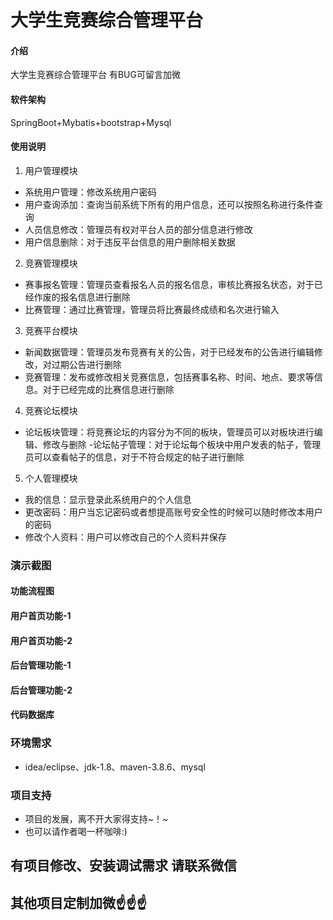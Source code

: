 # 大学生竞赛综合管理平台

#### 介绍
大学生竞赛综合管理平台
有BUG可留言加微

#### 软件架构
SpringBoot+Mybatis+bootstrap+Mysql


#### 使用说明

1.  用户管理模块
- 系统用户管理：修改系统用户密码
- 用户查询添加：查询当前系统下所有的用户信息，还可以按照名称进行条件查询
- 人员信息修改：管理员有权对平台人员的部分信息进行修改
- 用户信息删除：对于违反平台信息的用户删除相关数据
2.  竞赛管理模块
- 赛事报名管理：管理员查看报名人员的报名信息，审核比赛报名状态，对于已经作废的报名信息进行删除
- 比赛管理：通过比赛管理，管理员将比赛最终成绩和名次进行输入
3.  竞赛平台模块
- 新闻数据管理：管理员发布竞赛有关的公告，对于已经发布的公告进行编辑修改，对过期公告进行删除
- 竞赛管理：发布或修改相关竞赛信息，包括赛事名称、时间、地点、要求等信息。对于已经完成的比赛信息进行删除
4.  竞赛论坛模块
- 论坛板块管理：将竞赛论坛的内容分为不同的板块，管理员可以对板块进行编辑、修改与删除
-论坛帖子管理：对于论坛每个板块中用户发表的帖子，管理员可以查看帖子的信息，对于不符合规定的帖子进行删除
5.  个人管理模块
- 我的信息：显示登录此系统用户的个人信息
- 更改密码：用户当忘记密码或者想提高账号安全性的时候可以随时修改本用户的密码
- 修改个人资料：用户可以修改自己的个人资料并保存



### 演示截图
#### 功能流程图


#### 用户首页功能-1


#### 用户首页功能-2


#### 后台管理功能-1


#### 后台管理功能-2


#### 代码数据库


### 环境需求
- idea/eclipse、jdk-1.8、maven-3.8.6、mysql

### 项目支持
- 项目的发展，离不开大家得支持~！~
- 也可以请作者喝一杯咖啡:)


## 有项目修改、安装调试需求 请联系微信


## 其他项目定制加微☝☝☝


